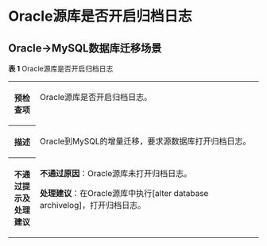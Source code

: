 # Oracle源库是否开启归档日志<a name="drs_15_0025"></a>

## Oracle-\>MySQL数据库迁移场景<a name="section14885958191920"></a>

**表 1**  Oracle源库是否开启归档日志

<a name="table108613815105"></a>
<table><tbody><tr id="row78617819106"><th class="firstcol" valign="top" width="11%" id="mcps1.2.3.1.1"><p id="p168610811107"><a name="p168610811107"></a><a name="p168610811107"></a><strong id="b1486781108"><a name="b1486781108"></a><a name="b1486781108"></a>预检查项</strong></p>
</th>
<td class="cellrowborder" valign="top" width="89%" headers="mcps1.2.3.1.1 "><p id="p1586488107"><a name="p1586488107"></a><a name="p1586488107"></a>Oracle源库是否开启归档日志。</p>
</td>
</tr>
<tr id="row18862089105"><th class="firstcol" valign="top" width="11%" id="mcps1.2.3.2.1"><p id="p9862831015"><a name="p9862831015"></a><a name="p9862831015"></a><strong id="b5865817103"><a name="b5865817103"></a><a name="b5865817103"></a>描述</strong></p>
</th>
<td class="cellrowborder" valign="top" width="89%" headers="mcps1.2.3.2.1 "><p id="p886178201010"><a name="p886178201010"></a><a name="p886178201010"></a>Oracle到MySQL的增量迁移，要求源数据库打开归档日志。</p>
</td>
</tr>
<tr id="row28610851019"><th class="firstcol" valign="top" width="11%" id="mcps1.2.3.3.1"><p id="p1786384108"><a name="p1786384108"></a><a name="p1786384108"></a><strong id="b886188161016"><a name="b886188161016"></a><a name="b886188161016"></a>不通过提示及<strong id="b2863810106"><a name="b2863810106"></a><a name="b2863810106"></a>处理建议</strong></strong></p>
</th>
<td class="cellrowborder" valign="top" width="89%" headers="mcps1.2.3.3.1 "><p id="p17861084104"><a name="p17861084104"></a><a name="p17861084104"></a><strong id="b28612811018"><a name="b28612811018"></a><a name="b28612811018"></a>不通过原因</strong>：Oracle源库未打开归档日志。</p>
<p id="p2086784106"><a name="p2086784106"></a><a name="p2086784106"></a><strong id="b14861683102"><a name="b14861683102"></a><a name="b14861683102"></a>处理建议</strong>：在Oracle源库中执行[alter database archivelog]，打开归档日志。</p>
</td>
</tr>
</tbody>
</table>


